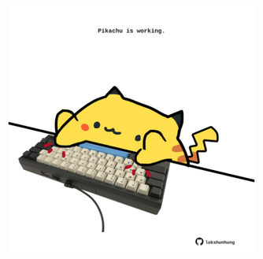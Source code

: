 <!-- built at 15/10/2024, 18:00:45 UTC -->
<p align="center">
  <img width="500" height="500" src="./ReadmeImage.svg">
</p>
